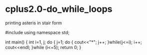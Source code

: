 # cplus2.0-do_while_loops
printing asteris in stair form

#include <iostream>
using namespace std;

int main()
{
     int i=1, j;
     do
     {
          j=1;
          do
          {
               cout<<"*";
               j++;
     }while(j<=i);
     i++;
    cout<<endl;
    }while (i<=5);
    return 0;
}
